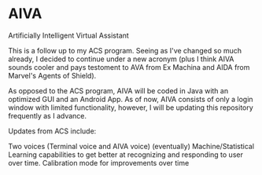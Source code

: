 # AIVA
Artificially Intelligent Virtual Assistant

This is a follow up to my ACS program. Seeing as I've changed so much already, I decided to continue under a new acronym (plus I think AIVA sounds cooler and pays testoment to AVA from Ex Machina and AIDA from Marvel's Agents of Shield).

As opposed to the ACS program, AIVA will be coded in Java with an optimized GUI and an Android App. As of now, AIVA consists of only a login window with limited functionality, however, I will be updating this repository frequently as I advance.

Updates from ACS include:

Two voices (Terminal voice and AIVA voice)
(eventually) Machine/Statistical Learning capabilities to get better at recognizing and responding to user over time.
Calibration mode for improvements over time
